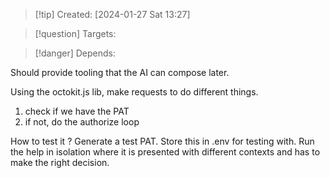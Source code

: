 
>[!tip] Created: [2024-01-27 Sat 13:27]

>[!question] Targets: 

>[!danger] Depends: 

Should provide tooling that the AI can compose later.

Using the octokit.js lib, make requests to do different things.

1. check if we have the PAT
2. if not, do the authorize loop

How to test it ?
Generate a test PAT.  Store this in .env for testing with.
Run the help in isolation where it is presented with different contexts and has to make the right decision.

